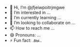 - 👋 Hi, I’m @jfjeiwpoitrjmgwe
- 👀 I’m interested in ...
- 🌱 I’m currently learning ...
- 💞️ I’m looking to collaborate on ...
- 📫 How to reach me ...
- 😄 Pronouns: ...
- ⚡ Fun fact: .вы..

<!---
jfjeiwpoitrjmgwe/jfjeiwpoitrjmgwe is a ✨ special ✨ repository because its `README.md` (this file) appears on your GitHub profile.
You can click the Preview link to take a look at your changes.
--->
